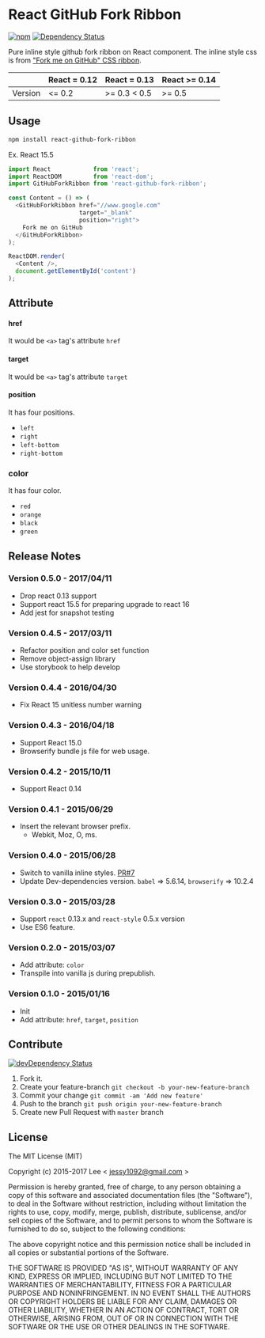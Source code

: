 React GitHub Fork Ribbon
=============
[![npm][npm-image]][npm-url] [![Dependency Status][david-dm-image]][david-dm-url]

Pure inline style github fork ribbon on React component. The inline style css is from ["Fork me on GitHub" CSS ribbon](http://simonwhitaker.github.io/github-fork-ribbon-css/).

|         | React = 0.12 | React = 0.13  | React >= 0.14 |
| ------- | ------------ | ------------- | ------------- |
| Version | <= 0.2       | >= 0.3 < 0.5  | >= 0.5        |

## Usage

```sh
npm install react-github-fork-ribbon
```

Ex. React 15.5
```js
import React            from 'react';
import ReactDOM         from 'react-dom';
import GitHubForkRibbon from 'react-github-fork-ribbon';

const Content = () => (
  <GitHubForkRibbon href="//www.google.com"
                    target="_blank"
                    position="right">
    Fork me on GitHub
  </GitHubForkRibbon>
);

ReactDOM.render(
  <Content />,
  document.getElementById('content')
);
```

## Attribute

#### href

It would be `<a>` tag's attribute `href`

#### target

It would be `<a>` tag's attribute `target`

#### position

It has four positions.
- `left`
- `right`
- `left-bottom`
- `right-bottom`

### color

It has four color.
- `red`
- `orange`
- `black`
- `green`

## Release Notes

### Version 0.5.0 - 2017/04/11

- Drop react 0.13 support
- Support react 15.5 for preparing upgrade to react 16
- Add jest for snapshot testing

### Version 0.4.5 - 2017/03/11

- Refactor position and color set function
- Remove object-assign library
- Use storybook to help develop

### Version 0.4.4 - 2016/04/30

- Fix React 15 unitless number warning

### Version 0.4.3 - 2016/04/18

- Support React 15.0
- Browserify bundle js file for web usage.

### Version 0.4.2 - 2015/10/11

- Support React 0.14

### Version 0.4.1 - 2015/06/29

- Insert the relevant browser prefix.
  + Webkit, Moz, O, ms.

### Version 0.4.0 - 2015/06/28

- Switch to vanilla inline styles. [PR#7](https://github.com/jessy1092/react-github-fork-ribbon/pull/7)
- Update Dev-dependencies version. `babel` => 5.6.14, `browserify` => 10.2.4

### Version 0.3.0 - 2015/03/28

- Support `react` 0.13.x and `react-style` 0.5.x version
- Use ES6 feature.

### Version 0.2.0 - 2015/03/07

- Add attribute: `color`
- Transpile into vanilla js during prepublish.

### Version 0.1.0 - 2015/01/16

- Init
- Add attribute: `href`, `target`, `position`

## Contribute
[![devDependency Status][david-dm-dev-image]][david-dm-dev-url]

1. Fork it.
2. Create your feature-branch `git checkout -b your-new-feature-branch`
3. Commit your change `git commit -am 'Add new feature'`
4. Push to the branch `git push origin your-new-feature-branch`
5. Create new Pull Request with `master` branch

## License

The MIT License (MIT)

Copyright (c) 2015-2017 Lee  < jessy1092@gmail.com >

Permission is hereby granted, free of charge, to any person obtaining a copy of
this software and associated documentation files (the "Software"), to deal in
the Software without restriction, including without limitation the rights to
use, copy, modify, merge, publish, distribute, sublicense, and/or sell copies of
the Software, and to permit persons to whom the Software is furnished to do so,
subject to the following conditions:

The above copyright notice and this permission notice shall be included in all
copies or substantial portions of the Software.

THE SOFTWARE IS PROVIDED "AS IS", WITHOUT WARRANTY OF ANY KIND, EXPRESS OR
IMPLIED, INCLUDING BUT NOT LIMITED TO THE WARRANTIES OF MERCHANTABILITY, FITNESS
FOR A PARTICULAR PURPOSE AND NONINFRINGEMENT. IN NO EVENT SHALL THE AUTHORS OR
COPYRIGHT HOLDERS BE LIABLE FOR ANY CLAIM, DAMAGES OR OTHER LIABILITY, WHETHER
IN AN ACTION OF CONTRACT, TORT OR OTHERWISE, ARISING FROM, OUT OF OR IN
CONNECTION WITH THE SOFTWARE OR THE USE OR OTHER DEALINGS IN THE SOFTWARE.

[react-github-fork-ribbon-url]: https://github.com/jessy1092/react-github-fork-ribbon/releases

[npm-image]: https://img.shields.io/npm/v/react-github-fork-ribbon.svg?style=flat-square
[npm-url]: https://www.npmjs.com/package/react-github-fork-ribbon

[david-dm-image]: https://david-dm.org/jessy1092/react-github-fork-ribbon.svg?style=flat-square
[david-dm-url]: https://david-dm.org/jessy1092/react-github-fork-ribbon

[david-dm-dev-image]: https://david-dm.org/jessy1092/react-github-fork-ribbon/dev-status.svg?style=flat-square
[david-dm-dev-url]: https://david-dm.org/jessy1092/react-github-fork-ribbon#info=devDependencies
